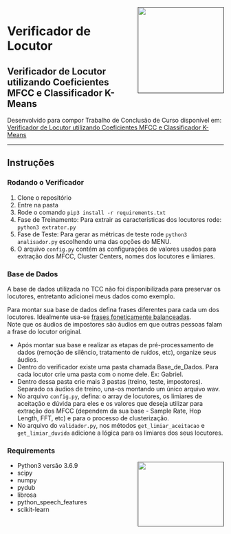 <a href="">
<img src="https://user-images.githubusercontent.com/29777680/118411176-a28e7b00-b669-11eb-9bce-ee8abab52ec4.jpg" align="right" height="200" width="200" ></a>

# Verificador de Locutor    

Verificador de Locutor utilizando Coeficientes MFCC e Classificador K-Means    
-------------

Desenvolvido para compor Trabalho de Conclusão de Curso disponível em: [Verificador de Locutor utilizando Coeficientes MFCC e Classificador K-Means](http://dspace.sti.ufcg.edu.br:8080/jspui/bitstream/riufcg/19780/1/GABRIEL%20ALMEIDA%20AZEVEDO%20-%20%20-%20TCC%20CI%c3%8aNCIA%20DA%20COMPUTA%c3%87%c3%83O%202021.pdf)

---

## Instruções

### Rodando o Verificador
1. Clone o repositório
2. Entre na pasta
3. Rode o comando `pip3 install -r requirements.txt`
4. Fase de Treinamento: Para extrair as características dos locutores rode: `python3 extrator.py`
5. Fase de Teste: Para gerar as métricas de teste rode `python3 analisador.py` escolhendo uma das opções do MENU. 
6. O arquivo `config.py` contém as configurações de valores usados para extração dos MFCC, Cluster Centers, nomes dos locutores e limiares.

### Base de Dados
A base de dados utilizada no TCC não foi disponibilizada para preservar os locutores, entretanto adicionei meus dados como exemplo.

Para montar sua base de dados defina frases diferentes para cada um dos locutores. Idealmente usa-se [frases foneticamente balanceadas](https://jcis.sbrt.org.br/jcis/article/view/166/80).  
Note que os áudios de impostores são áudios em que outras pessoas falam a frase do locutor original.  
- Após montar sua base e realizar as etapas de pré-processamento de dados (remoção de silêncio, tratamento de ruídos, etc), organize seus áudios.   
- Dentro do verificador existe uma pasta chamada Base_de_Dados. Para cada locutor crie uma pasta com o nome dele. Ex: Gabriel.   
- Dentro dessa pasta crie mais 3 pastas (treino, teste, impostores). Separado os áudios de treino, una-os montando um único arquivo wav.   
- No arquivo `config.py`, defina: o array de locutores, os limiares de aceitação e dúvida para eles e os valores que deseja utilizar para extração dos MFCC (dependem da sua base - Sample Rate, Hop Length, FFT, etc) e para o processo de clusterização.  
- No arquivo do `validador.py`, nos métodos `get_limiar_aceitacao` e `get_limiar_duvida` adicione a lógica para os limiares dos seus locutores.
 



### Requirements
<a href="">
 <img src="https://user-images.githubusercontent.com/29777680/118411562-8c81ba00-b66b-11eb-95b3-60eb07f9824e.jpg" align="right" height="150" width="200" >
</a>

- Python3 versão 3.6.9
- scipy
- numpy
- pydub
- librosa
- python_speech_features
- scikit-learn

